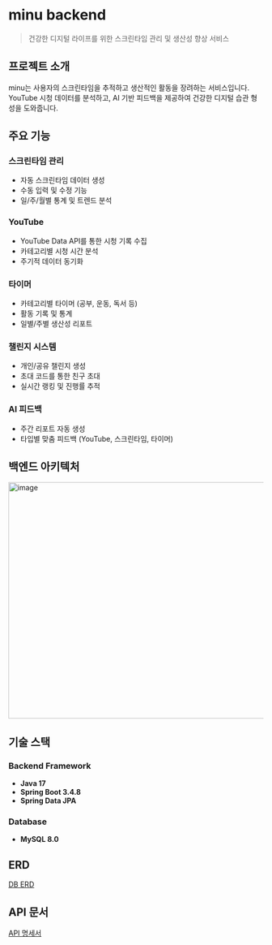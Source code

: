 # minu backend

> 건강한 디지털 라이프를 위한 스크린타임 관리 및 생산성 향상 서비스

## 프로젝트 소개

minu는 사용자의 스크린타임을 추적하고 생산적인 활동을 장려하는 서비스입니다. YouTube 시청 데이터를 분석하고, AI 기반 피드백을 제공하여 건강한 디지털 습관 형성을 도와줍니다.

## 주요 기능

### 스크린타임 관리
- 자동 스크린타임 데이터 생성
- 수동 입력 및 수정 기능
- 일/주/월별 통계 및 트렌드 분석

### YouTube
- YouTube Data API를 통한 시청 기록 수집
- 카테고리별 시청 시간 분석
- 주기적 데이터 동기화

### 타이머
- 카테고리별 타이머 (공부, 운동, 독서 등)
- 활동 기록 및 통계
- 일별/주별 생산성 리포트

### 챌린지 시스템
- 개인/공유 챌린지 생성
- 초대 코드를 통한 친구 초대
- 실시간 랭킹 및 진행률 추적

### AI 피드백
- 주간 리포트 자동 생성
- 타입별 맞춤 피드백 (YouTube, 스크린타임, 타이머)

## 백엔드 아키텍처
<img width="1181" height="466" alt="image" src="https://github.com/user-attachments/assets/a34fa54b-a707-427e-a431-c6c8700b5e17" />


## 기술 스택

### Backend Framework
- **Java 17**
- **Spring Boot 3.4.8**
- **Spring Data JPA**

### Database
- **MySQL 8.0**

## ERD
[DB ERD](https://dbdiagram.io/d/Minu-688b1901cca18e685c99f90e)

## API 문서
[API 명세서](https://pleasant-muenster-8f5.notion.site/API-241389341f0a8083853cd3132379dd66?source=copy_link)

